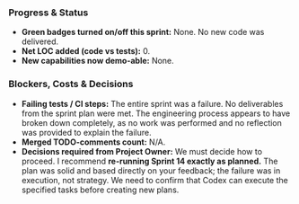 ### Progress & Status
- **Green badges turned on/off this sprint:** None. No new code was delivered.
- **Net LOC added (code vs tests):** 0.
- **New capabilities now demo-able:** None.

### Blockers, Costs & Decisions
- **Failing tests / CI steps:** The entire sprint was a failure. No deliverables from the sprint plan were met. The engineering process appears to have broken down completely, as no work was performed and no reflection was provided to explain the failure.
- **Merged TODO-comments count:** N/A.
- **Decisions required from Project Owner:** We must decide how to proceed. I recommend **re-running Sprint 14 exactly as planned.** The plan was solid and based directly on your feedback; the failure was in execution, not strategy. We need to confirm that Codex can execute the specified tasks before creating new plans. 